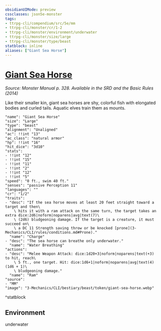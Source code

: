 ```yaml
---
obsidianUIMode: preview
cssclasses: json5e-monster
tags:
- ttrpg-cli/compendium/src/5e/mm
- ttrpg-cli/monster/cr/1-2
- ttrpg-cli/monster/environment/underwater
- ttrpg-cli/monster/size/large
- ttrpg-cli/monster/type/beast
statblock: inline
aliases: ["Giant Sea Horse"]
---
```

# [Giant Sea Horse](3-Mechanics\CLI\bestiary\beast/giant-sea-horse.md)
*Source: Monster Manual p. 328. Available in the <span title='Systems Reference Document (5.1)'>SRD</span> and the Basic Rules (2014)*  

Like their smaller kin, giant sea horses are shy, colorful fish with elongated bodies and curled tails. Aquatic elves train them as mounts.

```statblock
"name": "Giant Sea Horse"
"size": "Large"
"type": "beast"
"alignment": "Unaligned"
"ac": !!int "13"
"ac_class": "natural armor"
"hp": !!int "16"
"hit_dice": "3d10"
"stats":
- !!int "12"
- !!int "15"
- !!int "11"
- !!int "2"
- !!int "12"
- !!int "5"
"speed": "0 ft., swim 40 ft."
"senses": "passive Perception 11"
"languages": ""
"cr": "1/2"
"traits":
- "desc": "If the sea horse moves at least 20 feet straight toward a target and then\
    \ hits it with a ram attack on the same turn, the target takes an extra dice:2d6|noform|noparens|avg|text(7)\
    \ (2d6) bludgeoning damage. If the target is a creature, it must succeed on\
    \ a DC 11 Strength saving throw or be knocked [prone](3-Mechanics/CLI/rules/conditions.md#Prone)."
  "name": "Charge"
- "desc": "The sea horse can breathe only underwater."
  "name": "Water Breathing"
"actions":
- "desc": "Melee Weapon Attack: dice:1d20+3|noform|noparens|text(+3) to hit, reach\
    \ 5 ft., one target. Hit: dice:1d6+1|noform|noparens|avg|text(4) (1d6 + 1)\
    \ bludgeoning damage."
  "name": "Ram"
"source":
- "MM"
"image": "3-Mechanics/CLI/bestiary/beast/token/giant-sea-horse.webp"
```
^statblock

## Environment

underwater